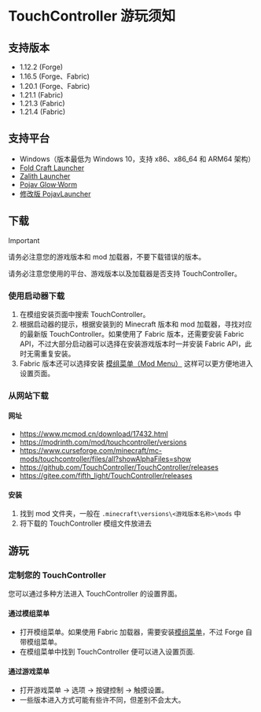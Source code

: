 # TouchController 游玩须知

## 支持版本

- 1.12.2 (Forge)
- 1.16.5 (Forge、Fabric)
- 1.20.1 (Forge、Fabric)
- 1.21.1 (Fabric)
- 1.21.3 (Fabric)
- 1.21.4 (Fabric)

## 支持平台

- Windows（版本最低为 Windows 10，支持 x86、x86_64 和 ARM64 架构）
- [Fold Craft Launcher](https://github.com/FCL-Team/FoldCraftLauncher)
- [Zalith Launcher](https://github.com/ZalithLauncher/ZalithLauncher)
- [Pojav Glow·Worm](https://github.com/Vera-Firefly/Pojav-Glow-Worm)
- [修改版 PojavLauncher](https://github.com/TouchController/PojavLauncher)

## 下载

> [!IMPORTANT]
> 请务必注意您的游戏版本和 mod 加载器，不要下载错误的版本。
>
> 请务必注意您使用的平台、游戏版本以及加载器是否支持 TouchController。

### 使用启动器下载

 1. 在模组安装页面中搜索 TouchController。
 2. 根据启动器的提示，根据安装到的 Minecraft 版本和 mod 加载器，寻找对应的最新版 TouchController。如果使用了 Fabric 版本，还需要安装 Fabric API，不过大部分启动器可以选择在安装游戏版本时一并安装 Fabric API，此时无需重复安装。
 3. Fabric 版本还可以选择安装 [模组菜单（Mod Menu）](https://modrinth.com/mod/modmenu) 这样可以更方便地进入设置页面。

### 从网站下载

#### 网址

- <https://www.mcmod.cn/download/17432.html>
- <https://modrinth.com/mod/touchcontroller/versions>
- <https://www.curseforge.com/minecraft/mc-mods/touchcontroller/files/all?showAlphaFiles=show>
- <https://github.com/TouchController/TouchController/releases>
- <https://gitee.com/fifth_light/TouchController/releases>

#### 安装

1. 找到 mod 文件夹，一般在 `.minecraft\versions\<游戏版本名称>\mods` 中
2. 将下载的 TouchController 模组文件放进去

## 游玩

### 定制您的 TouchController

您可以通过多种方法进入 TouchController 的设置界面。

#### 通过模组菜单

- 打开模组菜单。如果使用 Fabric 加载器，需要安装[模组菜单](https://modrinth.com/mod/modmenu)，不过 Forge 自带模组菜单。
- 在模组菜单中找到 TouchController 便可以进入设置页面.

#### 通过游戏菜单

- 打开游戏菜单 → 选项 → 按键控制 → 触摸设置。
- 一些版本进入方式可能有些许不同，但差别不会太大。

